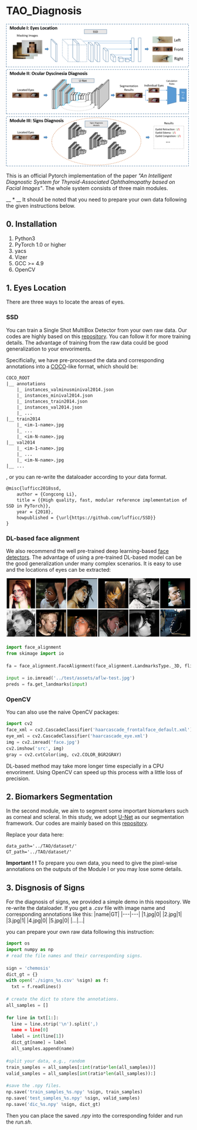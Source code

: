 

# TAO_Diagnosis



![img1](./imgs/framework.png)

This is an official Pytorch implementation of the paper *"An Intelligent Diagnostic System for Thyroid-Associated Ophthalmopathy based on Facial Images"*. The whole system consists of three main modules.

__ \* __ It should be noted that you need to prepare your own data following the given instructions below.

## 0. Installation
1. Python3
2. PyTorch 1.0 or higher
3. yacs
4. Vizer
5. GCC >= 4.9
6. OpenCV



## 1. Eyes Location

There are three ways to locate the areas of eyes.

### SSD
You can train a Single Shot MultiBox Detector from your own raw data. Our codes are highly based on this [repository](https://github.com/lufficc/SSD). You can follow it for more training details. The advantage of training from the raw data could be good generalization to your envoriments.

Specificially, we have pre-processed the data and corresponding annotations into a [COCO](https://cocodataset.org/)-like format, which should be:
```
COCO_ROOT
|__ annotations
    |_ instances_valminusminival2014.json
    |_ instances_minival2014.json
    |_ instances_train2014.json
    |_ instances_val2014.json
    |_ ...
|__ train2014
    |_ <im-1-name>.jpg
    |_ ...
    |_ <im-N-name>.jpg
|__ val2014
    |_ <im-1-name>.jpg
    |_ ...
    |_ <im-N-name>.jpg
|__ ...
```
, or you can re-write the dataloader according to your data format.

```
@misc{lufficc2018ssd,
    author = {Congcong Li},
    title = {{High quality, fast, modular reference implementation of SSD in PyTorch}},
    year = {2018},
    howpublished = {\url{https://github.com/lufficc/SSD}}
}
```

### DL-based face alignment
We also recommend the well pre-trained deep learning-based [face detectors](https://github.com/1adrianb/face-alignment). The advantage of using a pre-trained DL-based model can be the good generalization under many complex scenarios. It is easy to use and the locations of eyes can be extracted:

![eyes](./imgs/2dlandmarks.png)

```python
import face_alignment
from skimage import io

fa = face_alignment.FaceAlignment(face_alignment.LandmarksType._3D, flip_input=False)

input = io.imread('../test/assets/aflw-test.jpg')
preds = fa.get_landmarks(input)
```

### OpenCV
You can also use the naive OpenCV packages:

```python
import cv2
face_xml = cv2.CascadeClassifier('haarcascade_frontalface_default.xml')
eye_xml = cv2.CascadeClassifier('haarcascade_eye.xml')
img = cv2.imread('face.jpg')
cv2.imshow('src', img)
gray = cv2.cvtColor(img, cv2.COLOR_BGR2GRAY)
```

DL-based method may take more longer time especially in a CPU envoriment. Using OpenCV can speed up this process with a little loss of precision.

## 2. Biomarkers Segmentation
In the second module, we aim to segment some important biomarkers such as corneal and scleral. In this study, we adopt [U-Net](https://github.com/LeeJunHyun/Image_Segmentation) as our segmentation framework. Our codes are mainly based on this [repository](https://github.com/LeeJunHyun/Image_Segmentation).

Replace your data here:
```
data_path='../TAO/dataset/'
GT_path='../TAO/dataset/'
```

**Important ! !**  To prepare you own data, you need to give the pixel-wise annotations on the outputs of the Module I or you may lose some details.

## 3. Disgnosis of Signs
For the diagnosis of signs, we provided a simple demo in this repository. 
We re-write the dataloader. If you get a *.csv* file with image name and corresponding annotations like this:
|name|GT|
|---|---|
|1.jpg|0|
|2.jpg|1|
|3.jpg|1|
|4.jpg|0|
|5.jpg|0|
|...|...|

you can prepare your own raw data following this instruction:
``` python
import os
import numpy as np
# read the file names and their corresponding signs.

sign = 'chemosis'
dict_gt = {}
with open('./signs_%s.csv' %sign) as f:
  txt = f.readlines()

# create the dict to store the annotations.
all_samples = []

for line in txt[1:]:
  line = line.strip('\n').split(',)
  name = line[0]
  label = int(line[1])
  dict_gt[name] = label
  all_samples.append(name)

#split your data, e.g., random
train_samples = all_samples[:int(ratio*len(all_samples))]
valid_samples = all_samples[int(ratio*len(all_samples)):]

#save the .npy files.
np.save('train_samples_%s.npy' %sign, train_samples)
np.save('test_samples_%s.npy' %sign, valid_samples)
np.save('dic_%s.npy' %sign, dict_gt)
```

Then you can place the saved *.npy* into the corresponding folder and run the *run.sh*.

